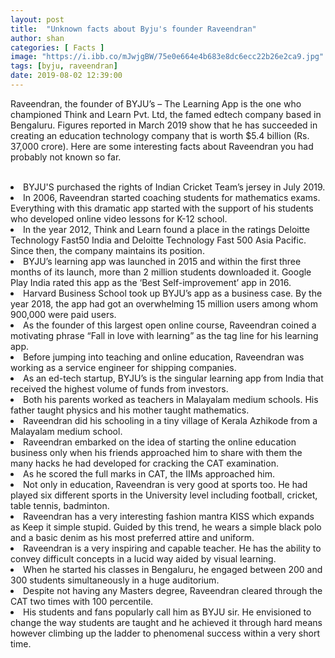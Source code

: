 ```yaml
---
layout: post
title:  "Unknown facts about Byju's founder Raveendran"
author: shan
categories: [ Facts ]
image: "https://i.ibb.co/mJwjgBW/75e0e664e4b683e8dc6ecc22b26e2ca9.jpg"
tags: [byju, raveendran]
date: 2019-08-02 12:39:00
---
```


Raveendran, the founder of BYJU&rsquo;s &ndash; The Learning App is the one who championed Think and Learn Pvt. Ltd, the famed edtech company based in Bengaluru. Figures reported in March 2019 show that he has succeeded in creating an education technology company that is worth $5.4 billion (Rs. 37,000 crore). Here are some interesting facts about <keyword keytype="person" smid="0" usetype="2" keywordseo="Raveendran" actualkeyword="Raveendran">Raveendran</keyword> you had probably not known so far.
<br /><br />
<li>BYJU'S purchased the rights of Indian Cricket Team&rsquo;s jersey in July 2019.</li>
 <li>In 2006, Raveendran started coaching students for mathematics exams. Everything with this dramatic app started with the support of his students who developed online video lessons for K-12 school. </li>
 <li>In the year 2012, Think and Learn found a place in the ratings Deloitte Technology Fast50 India and Deloitte Technology Fast 500 Asia Pacific. Since then, the company maintains its position. </li>
 <li>BYJU&rsquo;s learning app was launched in 2015 and within the first three months of its launch, more than 2 million students downloaded it. <keyword keytype="person" smid="0" usetype="2" keywordseo="Google-Play" actualkeyword="Google Play">Google Play</keyword> India rated this app as the &lsquo;Best Self-improvement&rsquo; app in 2016.</li>
 <li>Harvard Business School took up BYJU&rsquo;s app as a business case. By the year 2018, the app had got an overwhelming 15 million users among whom 900,000 were paid users. </li>
 <li>As the founder of this largest open online course, Raveendran coined a motivating phrase &ldquo;Fall in love with learning&rdquo; as the tag line for his learning app.</li>
 <li>Before jumping into teaching and online education, Raveendran was working as a service engineer for shipping companies.</li>
 <li>As an ed-tech startup, BYJU&rsquo;s is the singular learning app from India that received the highest volume of funds from investors. </li>
 <li>Both his parents worked as teachers in Malayalam medium schools. His father taught physics and his mother taught mathematics. </li>
 <li>Raveendran did his schooling in a tiny village of Kerala Azhikode from a Malayalam medium school.</li>
 <li>Raveendran embarked on the idea of starting the online education business only when his friends approached him to share with them the many hacks he had developed for cracking the CAT examination. </li>
 <li>As he scored the full marks in CAT, the IIMs approached him. </li>
 <li>Not only in education, Raveendran is very good at sports too. He had played six different sports in the University level including football, cricket, table tennis, badminton.</li>
 <li>Raveendran has a very interesting fashion mantra KISS which expands as Keep it simple stupid. Guided by this trend, he wears a simple black polo and a basic denim as his most preferred attire and uniform. </li>
 <li>Raveendran is a very inspiring and capable teacher. He has the ability to convey difficult concepts in a lucid way aided by visual learning. </li>
 <li>When he started his classes in Bengaluru, he engaged between 200 and 300 students simultaneously in a huge auditorium. </li>
 <li>Despite not having any Masters degree, Raveendran cleared through the CAT two times with 100 percentile. </li>
 <li>His students and fans popularly call him as BYJU sir. He envisioned to change the way students are taught and he achieved it through hard means however climbing up the ladder to phenomenal success within a very short time. </li>